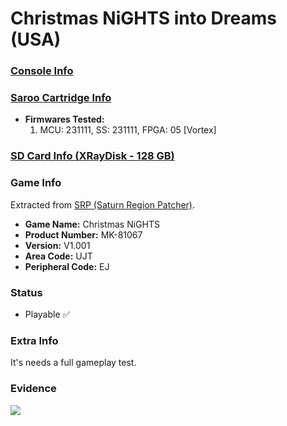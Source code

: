 # Christmas NiGHTS into Dreams (USA)

### [Console Info](../../../../../Info/Consoles/VA13/README.md)

### [Saroo Cartridge Info](../../../../../Info/Cartridges/RetroGameParadiseStore/1.32F/README.md)

- <b>Firmwares Tested:</b>
  1. MCU: 231111, SS: 231111, FPGA: 05 [Vortex]

### [SD Card Info (XRayDisk - 128 GB)](../../../../../Info/SdCards/XRayDisk/128GB/fat32/README.md)

### Game Info

Extracted from [SRP (Saturn Region Patcher)](https://segaxtreme.net/resources/saturn-region-patcher.81/download).

- <b>Game Name:</b> Christmas NiGHTS
- <b>Product Number:</b> MK-81067
- <b>Version:</b> V1.001
- <b>Area Code:</b> UJT
- <b>Peripheral Code:</b> EJ

### Status

- Playable :white_check_mark:

### Extra Info

It's needs a full gameplay test.

### Evidence

[![](https://img.youtube.com/vi/CnsdzXUd1R4/0.jpg)](https://www.youtube.com/watch?v=CnsdzXUd1R4)
